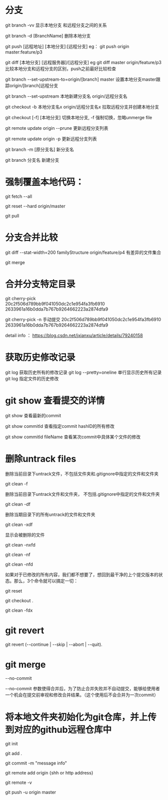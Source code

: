 # 分支 
git branch -vv  显示本地分支 和远程分支之间的关系 

 git branch -d [BranchName]  删除本地分支

git push [远程地址]  [本地分支]:[远程分支]  eg： git push origin master:feature/p3 

git diff [本地分支]  [远程服务器]/[远程分支]  eg  git diff  master origin/feature/p3  比较本地分支和远程分支的区别，push之前最好比较检查 

git branch --set-upstream-to=origin/[branch] master  设置本地分支master跟踪origin/[branch]远程分支

git branch --set-upstream 本地新建分支名 origin/远程分支名

git checkout -b 本地分支名x origin/远程分支名x        拉取远程分支并创建本地分支
 
git checkout [-f] [本地分支]  切换本地分支, -f 强制切换，忽略unmerge file 

git remote update origin --prune     更新远程分支列表

git remote update origin -p    更新远程分支列表

git branch -m [原分支名] 新分支名 

git branch 分支名   新建分支


# 强制覆盖本地代码：
 git fetch --all

 git reset --hard origin/master 

 git pull

# 分支合并比较
 git diff --stat-width=200 familyStructure origin/feature/p4  有差异的文件集合

 git merge 

# 合并分支特定目录 
 git cherry-pick     
20c2f506d789bb9f041050dc2c1e954fa3fb6910 
2633961a16b0dda7b767b9264662223a2874dfa9 

  git cherry-pick  -n    手动提交 
 20c2f506d789bb9f041050dc2c1e954fa3fb6910 
 2633961a16b0dda7b767b9264662223a2874dfa9

 detail info ：  https://blog.csdn.net/jxianxu/article/details/79240158  
 
 # 获取历史修改记录 
 git log      获取历史所有的修改记录 
 git log --pretty=oneline      单行显示历史所有记录 
 git log <file-path>         指定文件的历史修改 
 
 #  git show 查看提交的详情  
 
  git show               查看最新的commit
 
  git show commitId       查看指定commit hashID的所有修改 
 
  git show commitId fileName   查看某次commit中具体某个文件的修改

# 删除untrack files

 删除当前目录下untrack文件，不包括文件夹和.gitignore中指定的文件和文件夹
 
 git clean -f

 删除当前目录下untrack文件和文件夹， 不包括.gitignore中指定的文件和文件夹
 
  git clean -df

删除当期目录下的所有untrack的文件和文件夹

git clean -xdf

显示会被删除的文件

git clean -nxfd

git clean -nf

git clean -nfd

如果对于已修改的所有内容，我们都不想要了，想回到最干净的上个提交版本的状态。那么，3个命令就可以搞定一切： 

   git reset

   git checkout .

   git clean -fdx

# git revert 
git revert (--continue | --skip | --abort | --quit).

# git merge 
--no-commit

--no-commit 参数使得合并后，为了防止合并失败并不自动提交，能够给使用者一个机会在提交前审视和修改合并结果。（这个使用后不会合并为一次commit）

# 将本地文件夹初始化为git仓库，并上传到对应的github远程仓库中
git init

git add .

git commit -m "message info"

git remote add origin {shh or http address}

git remote -v

git push -u origin master
